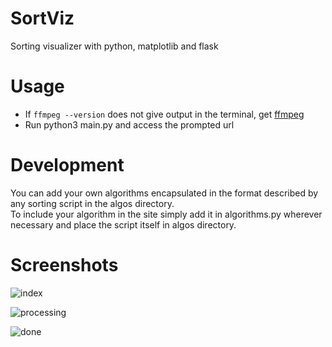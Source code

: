 # SortViz
Sorting visualizer with python, matplotlib and flask

# Usage
- If `ffmpeg --version` does not give output in the terminal, get [ffmpeg](https://www.tecmint.com/install-ffmpeg-in-linux/)
- Run python3 main.py and access the prompted url

# Development
You can add your own algorithms encapsulated in the format described by any sorting script in the algos directory.     
To include your algorithm in the site simply add it in algorithms.py wherever necessary and place the script itself in algos directory.

# Screenshots
![index](https://user-images.githubusercontent.com/59250093/91936292-30f5e300-ed0d-11ea-9bb0-f372360d7189.png)

![processing](https://user-images.githubusercontent.com/59250093/91936318-36ebc400-ed0d-11ea-8108-819aa8bf97b5.png)

![done](https://user-images.githubusercontent.com/59250093/91936338-3eab6880-ed0d-11ea-975b-8f4a55c2ab09.png)
